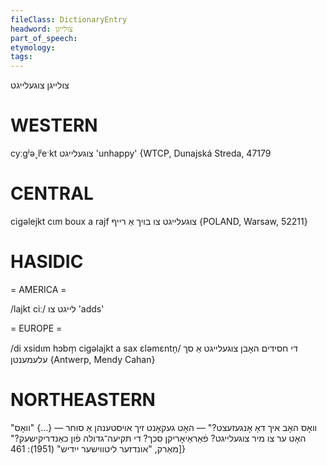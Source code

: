 ```yaml
---
fileClass: DictionaryEntry
headword: צולייגן
part_of_speech: 
etymology: 
tags: 
---
```

צולייגן
צוגעלייגט

WESTERN
========

cyːgʲə˯lʲeˑkt צוגעלייגט 'unhappy' {WTCP, Dunajská Streda, 47179

CENTRAL
========

cigəlejkt cɩm boux a rajf צוגעלייגט צו בויך אַ רייף {POLAND, Warsaw, 52211}

HASIDIC
=======
= AMERICA = 

/lajkt ciː/ לייגט צו 'adds'

= EUROPE = 

/di xsidɩm hɔbm̩ cigəlajkt a sax ɛləmɛntn̩/ די חסידים האָבן צוגעלייגט אַ סך עלעמענטן {Antwerp, Mendy Cahan}

NORTHEASTERN
==============

"וואָס האָב איך דאָ אָנגעזעצט?" — האָט געקאָנט זיך אויסטענהן אַ סוחר — {...}  "וואָס האָט ער צו מיר צוגעלייגט? פֿאַראַיאָריקן סכך? די תּקיעה־גדולה פֿון כאַנדריקישעק?"
[מאַרק, "אונדזער ליטווישער ייִדיש" (1951): 461}
